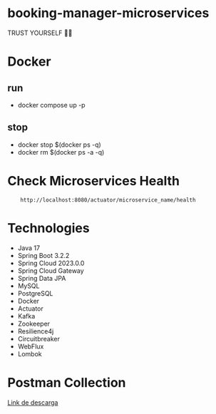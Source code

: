 # booking-manager-microservices

TRUST YOURSELF 🚀✨

# Docker 
## run
- docker compose up -p
## stop
- docker stop $(docker ps -q)
- docker rm $(docker ps -a -q)

# Check Microservices Health
```
    http://localhost:8080/actuator/microservice_name/health
```

# Technologies
- Java 17
- Spring Boot 3.2.2
- Spring Cloud 2023.0.0
- Spring Cloud Gateway
- Spring Data JPA
- MySQL
- PostgreSQL
- Docker
- Actuator
- Kafka
- Zookeeper
- Resilience4j
- Circuitbreaker
- WebFlux
- Lombok

# Postman Collection
[Link de descarga](https://drive.google.com/file/d/1t0sQ6xGKyK2lfS6ykPVeu45q2gMbskKZ/view?usp=sharing)